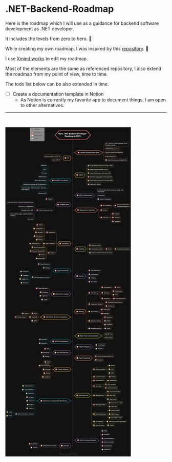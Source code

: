 # .NET-Backend-Roadmap
 Here is the roadmap which I will use as a guidance for backend software development as .NET developer.

 It includes the levels from zero to hero. 💯

 While creating my own roadmap, I was inspired by this [repository](https://github.com/Elfocrash/.NET-Backend-Developer-Roadmap). 🙌

 I use [Xmind.works](https://xmind.works/) to edit my roadmap.

Most of the elements are the same as referenced repository, I also extend the roadmap from my point of view, time to time.

The todo list below can be also extended in time.

- [ ] Create a documentation template in Notion
  - As Notion is currently my favorite app to document things, I am open to other alternatives.
<hr>
<br>

![](Backend-.NET-Roadmap-2022.png)
